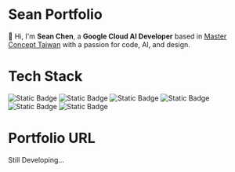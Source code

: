 # Sean Portfolio

👋 Hi, I'm **Sean Chen**, a **Google Cloud AI Developer** based in [Master Concept Taiwan](https://masterconcept.ai/) with a passion for code, AI, and design.

# Tech Stack

![Static Badge](https://img.shields.io/badge/Three-%23000000?style=for-the-badge&logo=threedotjs)
![Static Badge](https://img.shields.io/badge/gsap-%2388CE02?style=for-the-badge&logo=greensock&logoColor=white)
![Static Badge](https://img.shields.io/badge/Tailwind%20CSS-%2306B6D4?style=for-the-badge&logo=tailwindcss&logoColor=white)
![Static Badge](https://img.shields.io/badge/react-%2361DAFB?style=for-the-badge&logo=react&logoColor=%23333)
![Static Badge](https://img.shields.io/badge/vite-%23646CFF?style=for-the-badge&logo=vite&logoColor=white)
![Static Badge](https://img.shields.io/badge/typescript-%233178C6?style=for-the-badge&logo=typescript&logoColor=white)

# Portfolio URL

Still Developing...